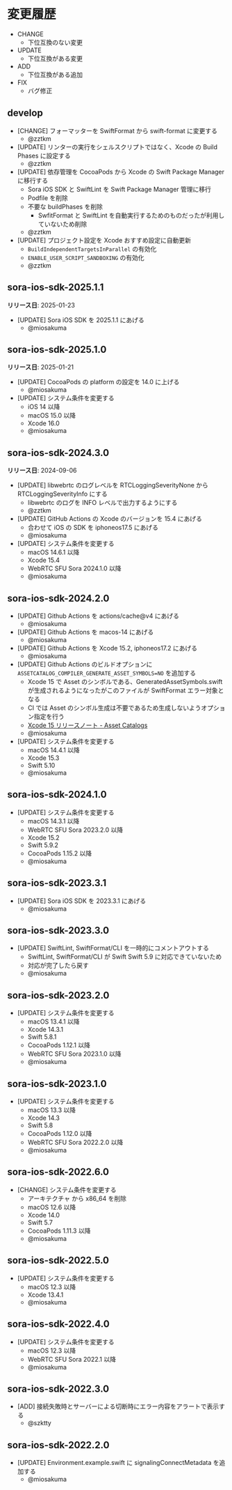# 変更履歴

- CHANGE
  - 下位互換のない変更
- UPDATE
  - 下位互換がある変更
- ADD
  - 下位互換がある追加
- FIX
  - バグ修正

## develop

- [CHANGE] フォーマッターを SwiftFormat から swift-format に変更する
  - @zztkm
- [UPDATE] リンターの実行をシェルスクリプトではなく、Xcode の Build Phases に設定する
  - @zztkm
- [UPDATE] 依存管理を CocoaPods から Xcode の Swift Package Manager に移行する
  - Sora iOS SDK と SwiftLint を Swift Package Manager 管理に移行
  - Podfile を削除
  - 不要な buildPhases を削除
    - SwfitFormat と SwiftLint を自動実行するためのものだったが利用していないため削除
  - @zztkm
- [UPDATE] プロジェクト設定を Xcode おすすめ設定に自動更新
  - `BuildIndependentTargetsInParallel` の有効化
  - `ENABLE_USER_SCRIPT_SANDBOXING` の有効化
  - @zztkm

## sora-ios-sdk-2025.1.1

**リリース日**: 2025-01-23

- [UPDATE] Sora iOS SDK を 2025.1.1 にあげる
  - @miosakuma

## sora-ios-sdk-2025.1.0

**リリース日**: 2025-01-21

- [UPDATE] CocoaPods の platform の設定を 14.0 に上げる
  - @miosakuma
- [UPDATE] システム条件を変更する
  - iOS 14 以降
  - macOS 15.0 以降
  - Xcode 16.0
  - @miosakuma

## sora-ios-sdk-2024.3.0

**リリース日**: 2024-09-06

- [UPDATE] libwebrtc のログレベルを RTCLoggingSeverityNone から RTCLoggingSeverityInfo にする
  - libwebrtc のログを INFO レベルで出力するようにする
  - @zztkm
- [UPDATE] GitHub Actions の Xcode のバージョンを 15.4 にあげる
  - 合わせて iOS の SDK を iphoneos17.5 にあげる
  - @miosakuma
- [UPDATE] システム条件を変更する
  - macOS 14.6.1 以降
  - Xcode 15.4
  - WebRTC SFU Sora 2024.1.0 以降
  - @miosakuma

## sora-ios-sdk-2024.2.0

- [UPDATE] Github Actions を actions/cache@v4 にあげる
  - @miosakuma
- [UPDATE] Github Actions を macos-14  にあげる
  - @miosakuma
- [UPDATE] Github Actions を Xcode 15.2, iphoneos17.2 にあげる
  - @miosakuma
- [UPDATE] Github Actions のビルドオプションに `ASSETCATALOG_COMPILER_GENERATE_ASSET_SYMBOLS=NO` を追加する
  - Xcode 15 で Asset のシンボルである、GeneratedAssetSymbols.swift が生成されるようになったがこのファイルが SwiftFormat エラー対象となる
  - CI では Asset のシンボル生成は不要であるため生成しないようオプション指定を行う
  - [Xcode 15 リリースノート - Asset Catalogs](https://developer.apple.com/documentation/xcode-release-notes/xcode-15-release-notes#Asset-Catalogs)
  - @miosakuma
- [UPDATE] システム条件を変更する
  - macOS 14.4.1 以降
  - Xcode 15.3
  - Swift 5.10
  - @miosakuma

## sora-ios-sdk-2024.1.0

- [UPDATE] システム条件を変更する
  - macOS 14.3.1 以降
  - WebRTC SFU Sora 2023.2.0 以降
  - Xcode 15.2
  - Swift 5.9.2
  - CocoaPods 1.15.2 以降
  - @miosakuma

## sora-ios-sdk-2023.3.1

- [UPDATE] Sora iOS SDK を 2023.3.1 にあげる
  - @miosakuma

## sora-ios-sdk-2023.3.0

- [UPDATE] SwiftLint, SwiftFormat/CLI を一時的にコメントアウトする
  - SwiftLint, SwiftFormat/CLI が Swift Swift 5.9 に対応できていないため
  - 対応が完了したら戻す
  - @miosakuma

## sora-ios-sdk-2023.2.0

- [UPDATE] システム条件を変更する
  - macOS 13.4.1 以降
  - Xcode 14.3.1
  - Swift 5.8.1
  - CocoaPods 1.12.1 以降
  - WebRTC SFU Sora 2023.1.0 以降
  - @miosakuma

## sora-ios-sdk-2023.1.0

- [UPDATE] システム条件を変更する
  - macOS 13.3 以降
  - Xcode 14.3
  - Swift 5.8
  - CocoaPods 1.12.0 以降
  - WebRTC SFU Sora 2022.2.0 以降
  - @miosakuma

## sora-ios-sdk-2022.6.0

- [CHANGE] システム条件を変更する
  - アーキテクチャ から x86_64 を削除
  - macOS 12.6 以降
  - Xcode 14.0
  - Swift 5.7
  - CocoaPods 1.11.3 以降
  - @miosakuma

## sora-ios-sdk-2022.5.0

- [UPDATE] システム条件を変更する
  - macOS 12.3 以降
  - Xcode 13.4.1
  - @miosakuma

## sora-ios-sdk-2022.4.0

- [UPDATE] システム条件を変更する
  - macOS 12.3 以降
  - WebRTC SFU Sora 2022.1 以降
  - @miosakuma

## sora-ios-sdk-2022.3.0

- [ADD] 接続失敗時とサーバーによる切断時にエラー内容をアラートで表示する
  - @szktty

## sora-ios-sdk-2022.2.0

- [UPDATE] Environment.example.swift に signalingConnectMetadata を追加する
  - @miosakuma
